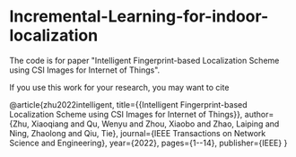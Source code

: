 # Incremental-Learning-for-indoor-localization
The code is for paper "Intelligent Fingerprint-based Localization Scheme using CSI Images for Internet of Things".

If you use this work for your research, you may want to cite

@article{zhu2022intelligent,
  title={{Intelligent Fingerprint-based Localization Scheme using CSI Images for Internet of Things}},
  author={Zhu, Xiaoqiang and Qu, Wenyu and Zhou, Xiaobo and Zhao, Laiping and Ning, Zhaolong and Qiu, Tie},
  journal={IEEE Transactions on Network Science and Engineering},
  year={2022},
  pages={1--14},
  publisher={IEEE}
}

